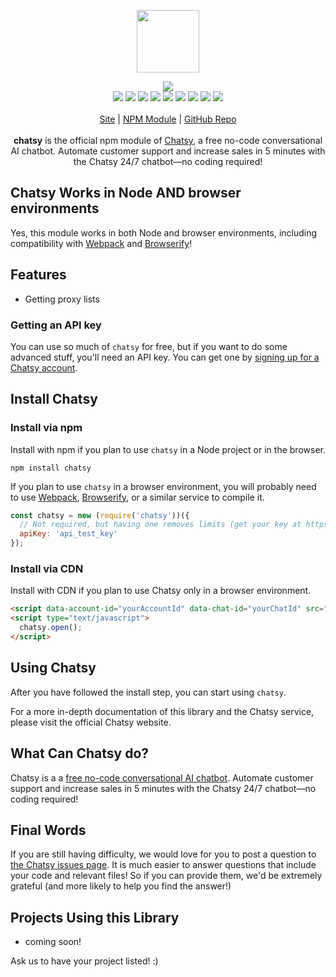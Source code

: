 <p align="center">
  <a href="https://cdn.itwcreativeworks.com/assets/chatsy/images/logo/chatsy-brandmark-black-x.svg">
    <img src="https://cdn.itwcreativeworks.com/assets/chatsy/images/logo/chatsy-brandmark-black-x.svg" width="100px">
  </a>
</p>

<p align="center">
  <img src="https://img.shields.io/github/package-json/v/chatsy-ai/chatsy.svg">
  <br>
  <img src="https://img.shields.io/librariesio/release/npm/chatsy.svg">
  <img src="https://img.shields.io/bundlephobia/min/chatsy.svg">
  <img src="https://img.shields.io/codeclimate/maintainability-percentage/chatsy-ai/chatsy.svg">
  <img src="https://img.shields.io/npm/dm/chatsy.svg">
  <img src="https://img.shields.io/node/v/chatsy.svg">
  <img src="https://img.shields.io/website/https/chatsy.ai.svg">
  <img src="https://img.shields.io/github/license/chatsy-ai/chatsy.svg">
  <img src="https://img.shields.io/github/contributors/chatsy-ai/chatsy.svg">
  <img src="https://img.shields.io/github/last-commit/chatsy-ai/chatsy.svg">
  <br>
  <br>
  <a href="https://chatsy.ai">Site</a> | <a href="https://www.npmjs.com/package/chatsy">NPM Module</a> | <a href="https://github.com/chatsy-ai/chatsy">GitHub Repo</a>
  <br>
  <br>
  <strong>chatsy</strong> is the official npm module of <a href="https://chatsy.ai">Chatsy</a>, a free no-code conversational AI chatbot. Automate customer support and increase sales in 5 minutes with the Chatsy 24/7 chatbot—no coding required!
</p>

## Chatsy Works in Node AND browser environments
Yes, this module works in both Node and browser environments, including compatibility with [Webpack](https://www.npmjs.com/package/webpack) and [Browserify](https://www.npmjs.com/package/browserify)!

## Features
* Getting proxy lists

### Getting an API key
You can use so much of `chatsy` for free, but if you want to do some advanced stuff, you'll need an API key. You can get one by [signing up for a Chatsy account](https://chatsy.ai/authentication/signup).

## Install Chatsy
### Install via npm
Install with npm if you plan to use `chatsy` in a Node project or in the browser.
```shell
npm install chatsy
```
If you plan to use `chatsy` in a browser environment, you will probably need to use [Webpack](https://www.npmjs.com/package/webpack), [Browserify](https://www.npmjs.com/package/browserify), or a similar service to compile it.

```js
const chatsy = new (require('chatsy'))({
  // Not required, but having one removes limits (get your key at https://chatsy.ai).
  apiKey: 'api_test_key'
});
```

### Install via CDN
Install with CDN if you plan to use Chatsy only in a browser environment.
```html
<script data-account-id="yourAccountId" data-chat-id="yourChatId" src="https://app.chatsy.ai/resources/script.js"></script>
<script type="text/javascript">
  chatsy.open();
</script>
```

## Using Chatsy
After you have followed the install step, you can start using `chatsy`. 

For a more in-depth documentation of this library and the Chatsy service, please visit the official Chatsy website.

## What Can Chatsy do?
Chatsy is a a [free no-code conversational AI chatbot](https://chatsy.ai). Automate customer support and increase sales in 5 minutes with the Chatsy 24/7 chatbot—no coding required!

## Final Words
If you are still having difficulty, we would love for you to post
a question to [the Chatsy issues page](https://github.com/chatsy-ai/chatsy/issues). It is much easier to answer questions that include your code and relevant files! So if you can provide them, we'd be extremely grateful (and more likely to help you find the answer!)

## Projects Using this Library
* coming soon!

Ask us to have your project listed! :)
